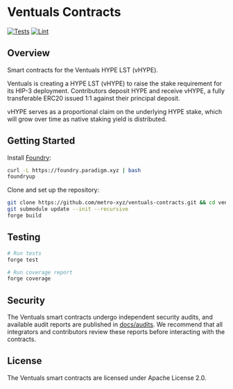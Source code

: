 # Ventuals Contracts

[![Tests](https://github.com/metro-xyz/ventuals-contracts/actions/workflows/test.yml/badge.svg)](https://github.com/metro-xyz/ventuals-contracts/actions/workflows/test.yml)
[![Lint](https://github.com/metro-xyz/ventuals-contracts/actions/workflows/lint.yml/badge.svg)](https://github.com/metro-xyz/ventuals-contracts/actions/workflows/lint.yml)

## Overview

Smart contracts for the Ventuals HYPE LST (vHYPE).

Ventuals is creating a HYPE LST (vHYPE) to raise the stake requirement for its HIP-3 deployment. Contributors deposit HYPE and receive vHYPE, a fully transferable
ERC20 issued 1:1 against their principal deposit.

vHYPE serves as a proportional claim on the underlying HYPE stake, which will grow over time as native staking yield is distributed.

## Getting Started

Install [Foundry](https://getfoundry.sh/):

```bash
curl -L https://foundry.paradigm.xyz | bash
foundryup
```

Clone and set up the repository:

```bash
git clone https://github.com/metro-xyz/ventuals-contracts.git && cd ventuals-contracts
git submodule update --init --recursive
forge build
```

## Testing

```bash
# Run tests
forge test

# Run coverage report
forge coverage
```

## Security

The Ventuals smart contracts undergo independent security audits, and available audit reports are published in [docs/audits](docs/audits). We recommend
that all integrators and contributors review these reports before interacting with the contracts.

## License

The Ventuals smart contracts are licensed under Apache License 2.0.
